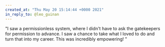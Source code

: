 ```yaml
---
created_at: "Thu May 20 15:14:44 +0000 2021"
in_reply_to: @leo_guinan
---
```


"I saw a permissionless system, where I didn't have to ask the gatekeepers for permission to advance. I saw a chance to take what I loved to do and turn that into my career. This was incredibly empowering! "